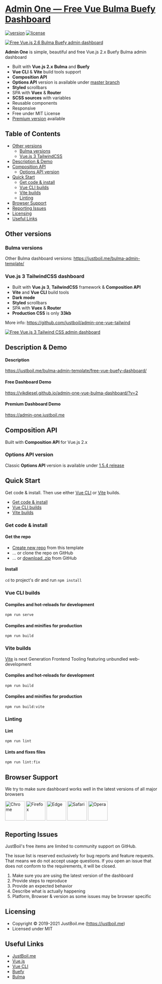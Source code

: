 # [Admin One  — Free Vue Bulma Buefy Dashboard](https://justboil.me/bulma-admin-template/free-vue-buefy-dashboard/)

[![version](https://img.shields.io/github/v/release/vikdiesel/admin-one-vue-bulma-dashboard)](https://justboil.me/bulma-admin-template/free-vue-buefy-dashboard/)  [![license](https://img.shields.io/badge/license-MIT-blue.svg)](https://justboil.me/bulma-admin-template/free-vue-buefy-dashboard/)

[![Free Vue.js 2.6 Bulma Buefy admin dashboard](https://static.justboil.me/templates/one/repo-bulma-vue.png)](https://vikdiesel.github.io/admin-one-vue-bulma-dashboard/?v=2)

**Admin One** is simple, beautiful and free Vue.js 2.x Buefy Bulma admin dashboard

* Built with **Vue.js 2.x** **Bulma** and **Buefy**
* **Vue CLI** & **Vite** build tools support
* **Composition API**
* **Options API** version is available under [master branch](https://github.com/vikdiesel/admin-one-vue-bulma-dashboard)
* **Styled** scrollbars
* SPA with **Vuex** & **Router**
* **SCSS sources** with variables
* Reusable components
* Responsive
* Free under MIT License
* [Premium version](https://justboil.me/bulma-admin-template/one/) available

## Table of Contents

* [Other versions](#other-versions)
  * [Bulma versions](#bulma-versions)
  * [Vue.js 3 TailwindCSS](#vuejs-3-tailwindcss-dashboard)
* [Description & Demo](#description--demo)
* [Composition API](#composition-api)
  * [Options API version](#options-api-version)
* [Quick Start](#quick-start)
  * [Get code & install](#get-code--install)
  * [Vue CLI builds](#vue-cli-builds)
  * [Vite builds](#vite-builds)
  * [Linting](#linting)
* [Browser Support](#browser-support)
* [Reporting Issues](#reporting-issues)
* [Licensing](#licensing)
* [Useful Links](#useful-links)

## Other versions

### Bulma versions

Other Bulma dashboard versions: https://justboil.me/bulma-admin-template/

### Vue.js 3 TailwindCSS dashboard

* Built with **Vue.js 3**, **TailwindCSS** framework & **Composition API**
* **Vite** and **Vue CLI** build tools
* **Dark mode**
* **Styled** scrollbars
* SPA with **Vuex** & **Router**
* **Production CSS** is only **33kb**

More info: https://github.com/justboil/admin-one-vue-tailwind

[![Free Vue.js 3 Tailwind CSS admin dashboard](https://justboil.me/images/one-v3/repository-tailwind-vue3-vite.png)](https://github.com/justboil/admin-one-vue-tailwind)

## Description & Demo

#### Description

https://justboil.me/bulma-admin-template/free-vue-buefy-dashboard/

#### Free Dashboard Demo

https://vikdiesel.github.io/admin-one-vue-bulma-dashboard/?v=2

#### Premium Dashboard Demo

https://admin-one.justboil.me

## Composition API

Built with **Composition API** for Vue.js 2.x

### Options API version

Classic **Options API** version is available under [1.5.4 release](https://github.com/vikdiesel/admin-one-vue-bulma-dashboard/releases/tag/v1.5.4)

## Quick Start

Get code & install. Then use either [Vue CLI](#vue-cli-builds) or [Vite](#vite-builds) builds.

* [Get code & install](#get-code--install)
* [Vue CLI builds](#vue-cli-builds)
* [Vite builds](#vite-builds)

### Get code & install

#### Get the repo

* [Create new repo](https://github.com/vikdiesel/admin-one-vue-bulma-dashboard/generate) from this template
* &hellip; or clone the repo on GitHub
* &hellip; or [download .zip](https://github.com/vikdiesel/admin-one-vue-bulma-dashboard/archive/master.zip) from GitHub

#### Install

`cd` to project's dir and run `npm install`

### Vue CLI builds

#### Compiles and hot-reloads for development
```
npm run serve
```

#### Compiles and minifies for production
```
npm run build
```

### Vite builds

[Vite](https://vitejs.dev) is next Generation Frontend Tooling featuring unbundled web-development

#### Compiles and hot-reloads for development
```
npm run build
```

#### Compiles and minifies for production
```
npm run build:vite
```

### Linting

#### Lint
```
npm run lint
```

#### Lints and fixes files
```
npm run lint:fix
```

## Browser Support

We try to make sure dashboard works well in the latest versions of all major browsers

<img src="https://justboil.me/images/browsers-svg/chrome.svg" width="64" height="64" alt="Chrome"> <img src="https://justboil.me/images/browsers-svg/firefox.svg" width="64" height="64" alt="Firefox"> <img src="https://justboil.me/images/browsers-svg/edge.svg" width="64" height="64" alt="Edge"> <img src="https://justboil.me/images/browsers-svg/safari.svg" width="64" height="64" alt="Safari"> <img src="https://justboil.me/images/browsers-svg/opera.svg" width="64" height="64" alt="Opera">

## Reporting Issues

JustBoil's free items are limited to community support on GitHub.

The issue list is reserved exclusively for bug reports and feature requests. That means we do not accept usage questions. If you open an issue that does not conform to the requirements, it will be closed.

1. Make sure you are using the latest version of the dashboard
2. Provide steps to reproduce
3. Provide an expected behavior
4. Describe what is actually happening 
5. Platform, Browser & version as some issues may be browser specific

## Licensing

- Copyright &copy; 2019-2021 JustBoil.me (https://justboil.me)
- Licensed under MIT

## Useful Links

- [JustBoil.me](https://justboil.me)
- [Vue.js](https://vuejs.org)
- [Vue CLI](https://cli.vuejs.org)
- [Buefy](https://buefy.org)
- [Bulma](https://bulma.io)
